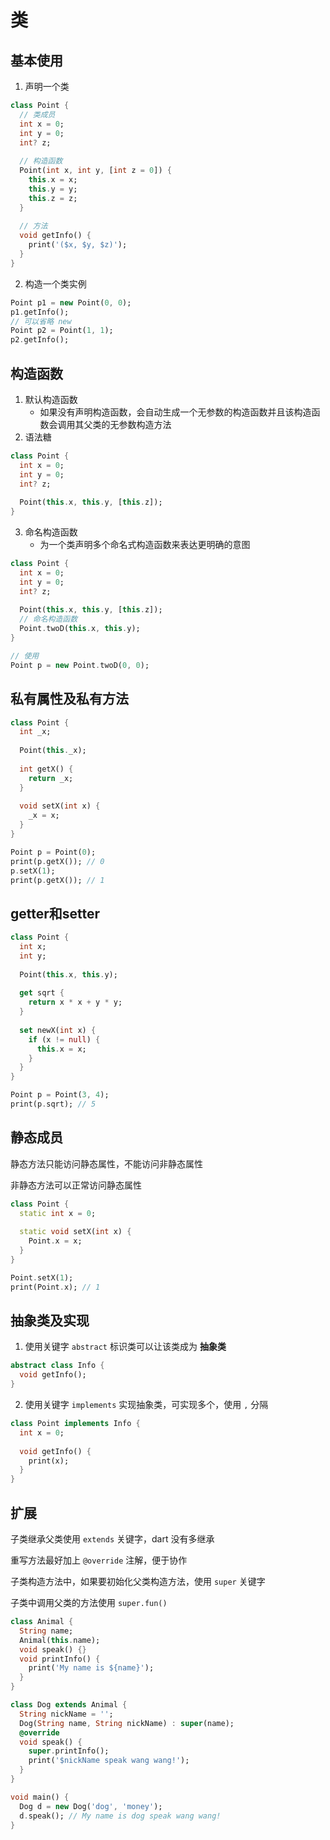 # 类

## 基本使用

1. 声明一个类

```dart
class Point {
  // 类成员
  int x = 0;
  int y = 0;
  int? z;
  
  // 构造函数
  Point(int x, int y, [int z = 0]) {
    this.x = x;
    this.y = y;
    this.z = z;
  }
  
  // 方法
  void getInfo() {
    print('($x, $y, $z)');
  }
}
```

2. 构造一个类实例

```dart
Point p1 = new Point(0, 0);
p1.getInfo();
// 可以省略 new
Point p2 = Point(1, 1);
p2.getInfo();
```

## 构造函数

1. 默认构造函数
   - 如果没有声明构造函数，会自动生成一个无参数的构造函数并且该构造函数会调用其父类的无参数构造方法
2. 语法糖

```dart
class Point {
  int x = 0;
  int y = 0;
  int? z;
  
  Point(this.x, this.y, [this.z]);
}
```

3. 命名构造函数
   - 为一个类声明多个命名式构造函数来表达更明确的意图

```dart
class Point {
  int x = 0;
  int y = 0;
  int? z;
  
  Point(this.x, this.y, [this.z]);
  // 命名构造函数
  Point.twoD(this.x, this.y);
}

// 使用
Point p = new Point.twoD(0, 0);
```

## 私有属性及私有方法

```dart
class Point {
  int _x;
  
  Point(this._x);
  
  int getX() {
    return _x;
  }
  
  void setX(int x) {
    _x = x;
  }
}

Point p = Point(0);
print(p.getX()); // 0
p.setX(1);
print(p.getX()); // 1
```

## getter和setter

```dart
class Point {
  int x;
  int y;
  
  Point(this.x, this.y);
  
  get sqrt {
    return x * x + y * y;
  }
  
  set newX(int x) {
    if (x != null) {
      this.x = x;
    }
  }
}

Point p = Point(3, 4);
print(p.sqrt); // 5
```

## 静态成员

静态方法只能访问静态属性，不能访问非静态属性

非静态方法可以正常访问静态属性

```dart
class Point {
  static int x = 0;
  
  static void setX(int x) {
    Point.x = x;
  }
}

Point.setX(1);
print(Point.x); // 1
```

## 抽象类及实现

1. 使用关键字 `abstract` 标识类可以让该类成为 **抽象类**

```dart
abstract class Info {
  void getInfo();  
}
```

2. 使用关键字 `implements` 实现抽象类，可实现多个，使用 `,` 分隔

```dart
class Point implements Info {
  int x = 0;
  
  void getInfo() {
    print(x);
  }
}
```

## 扩展

子类继承父类使用 `extends` 关键字，dart 没有多继承

重写方法最好加上 `@override` 注解，便于协作

子类构造方法中，如果要初始化父类构造方法，使用 `super` 关键字

子类中调用父类的方法使用 `super.fun()`

```dart
class Animal {
  String name;
  Animal(this.name);
  void speak() {}
  void printInfo() {
    print('My name is ${name}');
  }
}

class Dog extends Animal {
  String nickName = '';
  Dog(String name, String nickName) : super(name);
  @override
  void speak() {
    super.printInfo();
    print('$nickName speak wang wang!');
  }
}

void main() {
  Dog d = new Dog('dog', 'money');
  d.speak(); // My name is dog speak wang wang!
}
```

